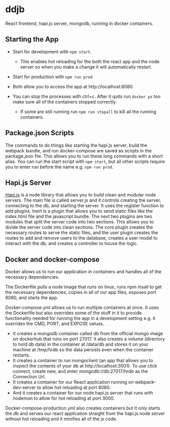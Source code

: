 # ddjb
React frontend, hapi.js server, mongodb, running in docker containers.

## Starting the App
* Start for development with `npm start`. 
    * This enables hot reloading for the both the react app and the node server so when you make a change it will automatically restart.

* Start for production with `npm run prod`

* Both allow you to access the app at http://localhost:8080

* You can stop the processes with ctrl+c. After it quits run `docker ps` too make sure all of the containers stopped correctly. 
    * If some are still running run `npm run stopall` to kill all the running containers.


## Package.json Scripts
The commands to do things like starting the hapi.js server, build the webpack bundle, and run docker-compose are saved as scripts in the package.json file. This allows you to run these long commands with a short alias. You can run the start script with `npm start`, but all other scripts require you to enter run before the name e.g. `npm run prod`.

## Hapi.js Server
[Hapi.js](https://hapijs.com/tutorials) is a node library that allows you to build clean and modular node servers. The main file is called server.js and it controls creating the server, connecting to the db, and starting the server. It uses the register function to add plugins. Inert is a plugin that allows you to send static files like the index.html file and the javascript bundle. The next two plugins are two modules that split the server code into two sections. This allows you to divide the server code into clean sections. The core plugin creates the necessary routes to serve the static files, and the user plugin creates the routes to add and remove users to the database, creates a user model to interact with the db, and creates a controller to house the logic.

## Docker and docker-compose
Docker allows us to run our application in containers and handles all of the necessary dependencies. 

The Dockerfile pulls a node image that runs on linux, runs npm insall to get the necessary dependencies, copies in all of our app files, exposes port 8080, and starts the app.

Docker-compose.yml allows us to run multiple containers at once. It uses the Dockerfile but also overrides some of the stuff in it to provide functionality needed for running the app in a development setting e.g. it overrides the CMD, PORT, and EXPOSE values. 
* It creates a mongodb container called db from the official mongo image on dockerhub that runs on port 27017. It also creates a volume (directory to hold db data) in the container at /data/db and stores it on your machine at /tmp/hrdb so the data persists even when the container restarts.
* It creates a container to run mongoclient (an app that allows you to inspect the contents of your db at http://localhost:3001). To use click connect, create new, and enter mongodb://db:27017/hrdb as the Connection Url.
* It creates a container for our React application running on webpack-dev-server to allow hot reloading at port 8080.
* And it creates a container for our node hapi.js server that runs with nodemon to allow for hot reloading at port 3000.

Docker-compose-production.yml also creates containers but it only starts the db and serves our react application straight from the hapi.js node server without hot reloading and it minifies all of the js code.



